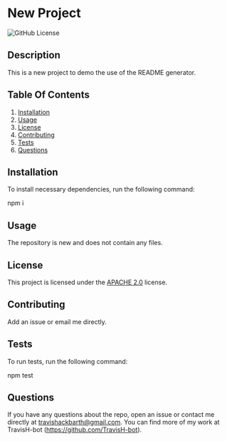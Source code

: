 
# New Project

![GitHub License](https://img.shields.io/badge/license-Apache%202.0-blue.svg)

## Description
This is a new project to demo the use of the README generator.

## Table Of Contents

1. [Installation](#installation)
2. [Usage](#usage)
3. [License](#license)
4. [Contributing](#contributing)
5. [Tests](#tests)
6. [Questions](#questions)

## Installation 

To install necessary dependencies, run the following command:

npm i

## Usage
The repository is new and does not contain any files.

## License
This project is licensed under the [APACHE 2.0](https://choosealicense.com/licenses/apache-2.0/) license.

## Contributing
Add an issue or email me directly. 

## Tests

To run tests, run the following command:

npm test

## Questions
If you have any questions about the repo, open an issue or contact me directly at travishackbarth@gmail.com. You can find more of my work at TravisH-bot (https://github.com/TravisH-bot).

